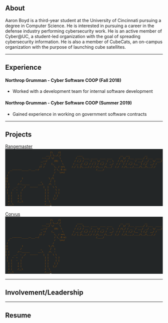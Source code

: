 ## About

Aaron Boyd is a third-year student at the University of Cincinnati pursuing a degree in Computer Science. He is interested in pursuing a career in the defense industry performing cybersecurity work. He is an active member of Cyber@UC, a student-led organization with the goal of spreading cybersecurity information. He is also a member of CubeCats, an on-campus organization with the purpose of launching cube satellites.

---

## Experience

#### Northrop Grumman - Cyber Software COOP (Fall 2018)
- Worked with a development team for internal software development

#### Northrop Grumman - Cyber Software COOP (Summer 2019)
- Gained experience in working on government software contracts

---

## Projects

[Rangemaster](/range_master)
<img src="images/range_master_ascii_art.png?raw=true"/>

[Corvus](/corvus)
<img src="images/range_master_ascii_art.png?raw=true"/>

---

## Involvement/Leadership

---

## Resume
